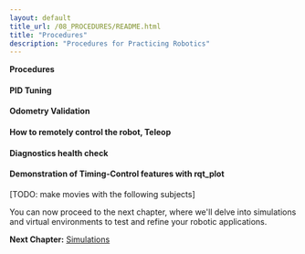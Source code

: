 ```yaml
---
layout: default
title_url: /08_PROCEDURES/README.html
title: "Procedures"
description: "Procedures for Practicing Robotics"
---
```


__Procedures__

#### PID Tuning

#### Odometry Validation

#### How to remotely control the robot, Teleop

#### Diagnostics health check

#### Demonstration of Timing-Control features with rqt_plot

[TODO: make movies with the following subjects]

You can now proceed to the next chapter, where we'll delve into simulations and virtual environments to test and refine your robotic applications.

__Next Chapter:__ [Simulations](../09_SIMULATIONS/README.md)